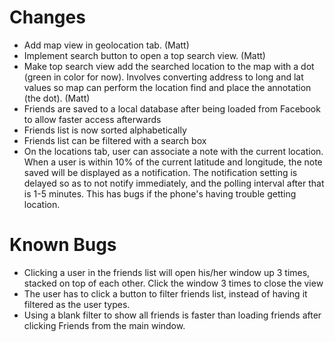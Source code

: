 # Changes #
  * Add map view in geolocation tab. (Matt)
  * Implement search button to open a top search view. (Matt)
  * Make top search view add the searched location to the map with a dot (green in color for now). Involves converting address to long and lat values so map can perform the location find and place the annotation (the dot). (Matt)
  * Friends are saved to a local database after being loaded from Facebook to allow faster access afterwards
  * Friends list is now sorted alphabetically
  * Friends list can be filtered with a search box
  * On the locations tab, user can associate a note with the current location.  When a user is within 10% of the current latitude and longitude, the note saved will be displayed as a notification.  The notification setting is delayed so as to not notify immediately, and the polling interval after that is 1-5 minutes.  This has bugs if the phone's having trouble getting location.


# Known Bugs #
  * Clicking a user in the friends list will open his/her window up 3 times, stacked on top of each other. Click the window 3 times to close the view
  * The user has to click a button to filter friends list, instead of having it filtered as the user types.
  * Using a blank filter to show all friends is faster than loading friends after clicking Friends from the main window.